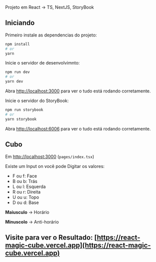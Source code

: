 
Projeto em React -> TS, NextJS, StoryBook

## Iniciando

Primeiro instale as dependencias do projeto:
```bash
npm install
# or
yarn
```

Inicie o servidor de desenvolvimnto:
```bash
npm run dev
# or
yarn dev
```

Abra [http://localhost:3000](http://localhost:3000) para ver o tudo está rodando corretamente.


Inicie o servidor do StoryBook:
```bash
npm run storybook
# or
yarn storybook
```

Abra [http://localhost:6006](http://localhost:6006) para ver o tudo está rodando corretamente.

## Cubo

Em [http://localhost:3000](http://localhost:3000) (`pages/index.tsx`)

Existe um Input on você pode Digitar os valores:
- F ou f: Face
- B ou b: Trás
- L ou l: Esquerda
- R ou r: Direita
- U ou u: Topo
- D ou d: Base

**Maiusculo** -> Horário

**Minuscolo** -> Anti-horário

## Visite para ver o Resultado: [https://react-magic-cube.vercel.app](https://react-magic-cube.vercel.app)
